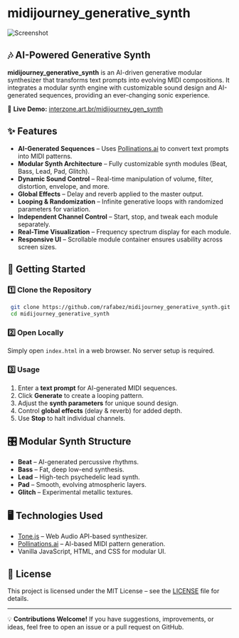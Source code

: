 # midijourney_generative_synth

![Screenshot](https://www.interzone.art.br/midijourney_gen_synth/ss_mgs.webp)

## 🎶 AI-Powered Generative Synth

**midijourney_generative_synth** is an AI-driven generative modular synthesizer that transforms text prompts into evolving MIDI compositions. It integrates a modular synth engine with customizable sound design and AI-generated sequences, providing an ever-changing sonic experience.

🔗 **Live Demo:** [interzone.art.br/midijourney_gen_synth](https://interzone.art.br/midijourney_gen_synth/)

## ✨ Features
- **AI-Generated Sequences** – Uses [Pollinations.ai](https://pollinations.ai/) to convert text prompts into MIDI patterns.
- **Modular Synth Architecture** – Fully customizable synth modules (Beat, Bass, Lead, Pad, Glitch).
- **Dynamic Sound Control** – Real-time manipulation of volume, filter, distortion, envelope, and more.
- **Global Effects** – Delay and reverb applied to the master output.
- **Looping & Randomization** – Infinite generative loops with randomized parameters for variation.
- **Independent Channel Control** – Start, stop, and tweak each module separately.
- **Real-Time Visualization** – Frequency spectrum display for each module.
- **Responsive UI** – Scrollable module container ensures usability across screen sizes.

## 🚀 Getting Started

### 1️⃣ Clone the Repository
```sh
 git clone https://github.com/rafabez/midijourney_generative_synth.git
 cd midijourney_generative_synth
```

### 2️⃣ Open Locally
Simply open `index.html` in a web browser. No server setup is required.

### 3️⃣ Usage
1. Enter a **text prompt** for AI-generated MIDI sequences.
2. Click **Generate** to create a looping pattern.
3. Adjust the **synth parameters** for unique sound design.
4. Control **global effects** (delay & reverb) for added depth.
5. Use **Stop** to halt individual channels.

## 🎛️ Modular Synth Structure
- **Beat** – AI-generated percussive rhythms.
- **Bass** – Fat, deep low-end synthesis.
- **Lead** – High-tech psychedelic lead synth.
- **Pad** – Smooth, evolving atmospheric layers.
- **Glitch** – Experimental metallic textures.

## 🖥️ Technologies Used
- [Tone.js](https://tonejs.github.io/) – Web Audio API-based synthesizer.
- [Pollinations.ai](https://pollinations.ai/) – AI-based MIDI pattern generation.
- Vanilla JavaScript, HTML, and CSS for modular UI.

## 📝 License
This project is licensed under the MIT License – see the [LICENSE](LICENSE) file for details.

---
💡 **Contributions Welcome!** If you have suggestions, improvements, or ideas, feel free to open an issue or a pull request on GitHub.


